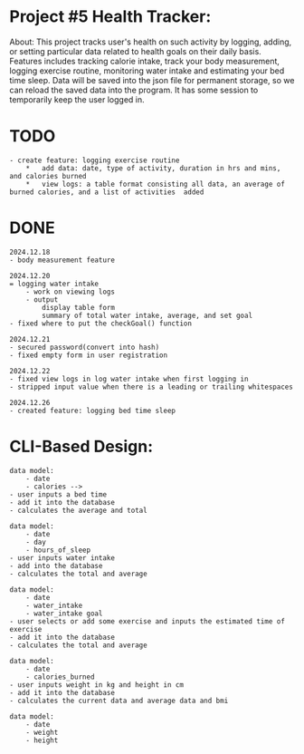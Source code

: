 # Project #5 Health Tracker:

About:
    This project tracks user's health on such activity by logging, adding, or setting particular data related to health goals on their daily basis. Features includes tracking calorie intake, track your body measurement, logging exercise routine, monitoring water intake and estimating your bed time sleep. Data will be saved into the json file for permanent storage, so we can reload the saved data into the program. It has some session to temporarily keep the user logged in.


# TODO
    - create feature: logging exercise routine
        *   add data: date, type of activity, duration in hrs and mins, and calories burned
        *   view logs: a table format consisting all data, an average of burned calories, and a list of activities  added

# DONE
    2024.12.18
    - body measurement feature

    2024.12.20
    = logging water intake
        - work on viewing logs
        - output 
            display table form
            summary of total water intake, average, and set goal
    - fixed where to put the checkGoal() function
    
    2024.12.21
    - secured password(convert into hash)
    - fixed empty form in user registration

    2024.12.22
    - fixed view logs in log water intake when first logging in
    - stripped input value when there is a leading or trailing whitespaces

    2024.12.26
    - created feature: logging bed time sleep

    
# CLI-Based Design:
    data model:
        - date
        - calories -->
    - user inputs a bed time 
    - add it into the database
    - calculates the average and total

    data model:
        - date
        - day
        - hours_of_sleep
    - user inputs water intake
    - add into the database
    - calculates the total and average

    data model:
        - date
        - water_intake
        - water_intake goal
    - user selects or add some exercise and inputs the estimated time of exercise
    - add it into the database
    - calculates the total and average 
    
    data model:
        - date
        - calories_burned
    - user inputs weight in kg and height in cm
    - add it into the database
    - calculates the current data and average data and bmi

    data model:
        - date
        - weight
        - height

